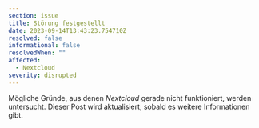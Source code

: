 ```yaml
---
section: issue
title: Störung festgestellt
date: 2023-09-14T13:43:23.754710Z
resolved: false
informational: false
resolvedWhen: ""
affected:
  - Nextcloud
severity: disrupted
---
```

Mögliche Gründe, aus denen *Nextcloud* gerade nicht funktioniert, werden untersucht. Dieser Post wird aktualisiert, sobald es weitere Informationen gibt.

        